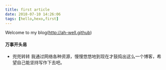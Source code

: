 ```yaml
---
title: first article
date: 2018-07-10 14:26:06
tags: [hello,hexo,first]
---
```


Welcome to my blog(http://ah-well.github)

<!-- Welcome to [Well's Blog](https://ah-well.github.io/)! This is my very first post. -->

#### 万事开头易

- 兜兜转转
  我通过网络各种资源，慢慢悠悠地到现在才鼓捣出这么一个博客，希望自己能坚持写作下去吧。
